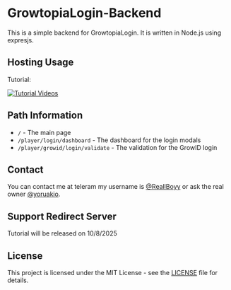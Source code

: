 # GrowtopiaLogin-Backend

This is a simple backend for GrowtopiaLogin. It is written in Node.js using expresjs.

## Hosting Usage

Tutorial:

[![Tutorial Videos](http://img.youtube.com/vi/8OXt1tHmeAM/0.jpg)](http://www.youtube.com/watch?v=8OXt1tHmeAM)

## Path Information

- `/` - The main page
- `/player/login/dashboard` - The dashboard for the login modals
- `/player/growid/login/validate` - The validation for the GrowID login
  
## Contact

You can contact me at teleram my username is [@ReallBoyy](https://t.me/reallboyy2_4) or ask the real owner [@yoruakio](https://t.me/yoruakio).

## Support Redirect Server

Tutorial will be released on 10/8/2025

## License

This project is licensed under the MIT License - see the [LICENSE](LICENSE) file for details.
